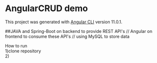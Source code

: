# AngularCRUD demo

This project was generated with [Angular CLI](https://github.com/angular/angular-cli) version 11.0.1.

##JAVA and Spring-Boot on backend to provide REST API's // Angular on frontend to consume these API's // using MySQL to store data

How to run<br/>
1)clone repository<br/>
2)

